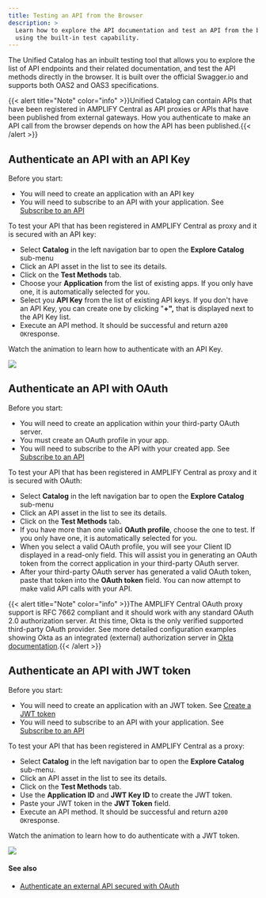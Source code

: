 ```yaml
---
title: Testing an API from the Browser
description: >
  Learn how to explore the API documentation and test an API from the browser
  using the built-in test capability.
---
```

The Unified Catalog has an inbuilt testing tool that allows you to explore the list of API endpoints and their related documentation, and test the API methods directly in the browser. It is built over the official Swagger.io and supports both OAS2 and OAS3 specifications. 

{{< alert title="Note" color="info" >}}Unified Catalog can contain APIs that have been registered in AMPLIFY Central as API proxies or APIs that have been published from external gateways. How you authenticate to make an API call from the browser depends on how the API has been published.{{< /alert >}}

## Authenticate an API with an API Key

Before you start: 

* You will need to create an application with an API key
* You will need to subscribe to an API with your application. See [Subscribe to an API](https://deploy-preview-672--axway-open-docs.netlify.app/docs/central/catalog/discover-and-consume-catalog-assets-3/#subscribe-to-an-api)

To test your API that has been registered in AMPLIFY Central as proxy and it is secured with an API key:

* Select **Catalog** in the left navigation bar to open the **Explore Catalog** sub-menu
* Click an API asset in the list to see its details. 
* Click on the **Test Methods** tab. 
* Choose your **Application** from the list of existing apps. If you only have one, it is automatically selected for you.
* Select you **API Key** from the list of existing API keys. If you don't have an API Key, you can create one by clicking "**+",**  that is displayed next to the API Key list. 
* Execute an API method. It should be successful and return a`200 OK`response.

Watch the animation to learn how to authenticate with an API Key. 

![](/Images/central/catalog/test_catalog_api_key.gif)

## Authenticate an API with OAuth

Before you start: 

* You will need to create an application within your third-party OAuth server.
* You must create an OAuth profile in your app. 
* You will need to subscribe to the API with your created app. See [Subscribe to an API](https://deploy-preview-672--axway-open-docs.netlify.app/docs/central/catalog/discover-and-consume-catalog-assets-3/#subscribe-to-an-api)

To test your API that has been registered in AMPLIFY Central as proxy and it is secured with OAuth:

* Select **Catalog** in the left navigation bar to open the **Explore Catalog** sub-menu
* Click an API asset in the list to see its details. 
* Click on the **Test Methods** tab. 
* If you have more than one valid **OAuth profile**, choose the one to test. If you only have one, it is automatically selected for you.
* When you select a valid OAuth profile, you will see your Client ID displayed in a read-only field. This will assist you in generating an OAuth token from the correct application in your third-party OAuth server.
* After your third-party OAuth server has generated a valid OAuth token, paste that token into the **OAuth token** field. You can now attempt to make valid API calls with your API.

{{< alert title="Note" color="info" >}}The AMPLIFY Central OAuth proxy support is RFC 7662 compliant and it should work with any standard OAuth 2.0 authorization server. At this time, Okta is the only verified supported third-party OAuth provider. See more detailed configuration examples showing Okta as an integrated (external) authorization server in [Okta documentation](https://developer.okta.com/docs/guides/customize-authz-server/overview/).{{< /alert >}}

## Authenticate an API with JWT token

Before you start: 

* You will need to create an application with an JWT token.  See [Create a JWT token](https://axway-open-docs.netlify.app/docs/central/secure_api_jwt/#create-a-jwt-token)
* You will need to subscribe to an API with your application. See [Subscribe to an API](https://deploy-preview-672--axway-open-docs.netlify.app/docs/central/catalog/discover-and-consume-catalog-assets-3/#subscribe-to-an-api)

To test your API that has been registered in AMPLIFY Central as a proxy:

* Select **Catalog** in the left navigation bar to open the **Explore Catalog** sub-menu.
* Click an API asset in the list to see its details. 
* Click on the **Test Methods** tab. 
* Use the **Application ID** and **JWT Key ID** to create the JWT token.
* Paste your JWT token in the **JWT Token** field.
* Execute an API method. It should be successful and return a`200 OK`response.

Watch the animation to learn how to do authenticate with a JWT token. 

![](/Images/central/catalog/test_catalog_jwt_key.gif)



#### See also

*  [Authenticate an external API secured with OAuth](https://deploy-preview-672--axway-open-docs.netlify.app/docs/central/catalog/authenticate-an-api-secured-with-oauth-published-from-an-external-gateway/)
